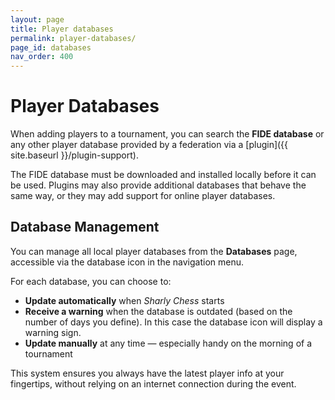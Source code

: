 ```yaml
---
layout: page
title: Player databases
permalink: player-databases/
page_id: databases
nav_order: 400
---
```


# Player Databases

When adding players to a tournament, you can search the **FIDE database** or any other player database provided by a federation via a [plugin]({{ site.baseurl }}/plugin-support).

The FIDE database must be downloaded and installed locally before it can be used. Plugins may also provide additional databases that behave the same way, or they may add support for online player databases.

## Database Management

You can manage all local player databases from the **Databases** page, accessible via the database icon in the navigation menu.

For each database, you can choose to:
- **Update automatically** when _Sharly Chess_ starts
- **Receive a warning** when the database is outdated (based on the number of days you define).  In this case the database icon will display a warning sign.
- **Update manually** at any time — especially handy on the morning of a tournament

This system ensures you always have the latest player info at your fingertips, without relying on an internet connection during the event.
